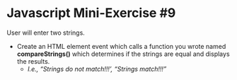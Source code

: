 # Javascript Mini-Exercise #9
User will enter two strings. 
- Create an HTML element event which calls a function you wrote named **compareStrings()** which determines if the strings are equal and displays the results.
    - *I.e., “Strings do not match!!!’, “Strings match!!!”*
